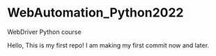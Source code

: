 # WebAutomation_Python2022
WebDriver Python course


Hello,  This is my first repo!
I am making my first commit now and later.